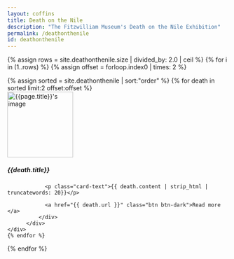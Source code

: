 ```yaml
---
layout: coffins
title: Death on the Nile
description: "The Fitzwilliam Museum's Death on the Nile Exhibition"
permalink: /deathonthenile
id: deathonthenile
---
```

{% assign rows = site.deathonthenile.size | divided_by: 2.0 | ceil %}
{% for i in (1..rows) %}
  {% assign offset = forloop.index0 | times: 2 %}
  <div class="row">
  {% assign sorted = site.deathonthenile | sort:"order" %}
  {% for death in sorted limit:2 offset:offset %}
     <div class="col-md-6 mt-3">
          <div class="card h-100">
              <div class="card-body">
              <img class="align-self-center mr-3 rounded-circle float-right thumb-post" src="{{death.image}}"
                             alt="{{page.title}}'s image" height="150" width="150">
                <h5 class="card-title">{{death.title}} </h5>

                <p class="card-text">{{ death.content | strip_html | truncatewords: 20}}</p>

                <a href="{{ death.url }}" class="btn btn-dark">Read more </a>
              </div>
          </div>
    </div>
    {% endfor %}
  </div>
{% endfor %}
